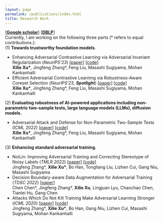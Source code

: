 ```yaml
---
layout: page
permalink: /publications/index.html
title: Research Work
---
```


[[**Google scholar**]](https://scholar.google.com/citations?hl=en&user=zea9MKUAAAAJ) [[**DBLP**]](https://dblp.org/pid/259/2327.html) <br/>
Currently, I am working on the following three parts (\* refers to equal contributions.): <br/>
(1) **Towards trustworthy foundation models**. <br/>
- Enhancing Adversarial Contrastive Learning via Adversarial Invariant Regularization (*NeurIPS'23*) [[paper]](https://arxiv.org/pdf/2305.00374.pdf) [[code]]()
<br/> **Xilie Xu\***, Jingfeng Zhang\*, Feng Liu, Masashi Sugiyama, Mohan Kankanhalli
- Efficient Adversarial Contrastive Learning via Robustness-Aware Coreset Selection (*NeurIPS'23, **Spotlight***) [[paper]](https://arxiv.org/pdf/2302.03857.pdf) [[code]]()
<br/> **Xilie Xu\***, Jingfeng Zhang\*, Feng Liu, Masashi Sugiyama, Mohan Kankanhalli

(2) **Evaluating robustness of AI-powered applications including non-parametric two-sample tests, large language models (LLMs), diffusion models.**

- Adversarial Attack and Defense for Non-Parametric Two-Sample Tests (ICML 2022) [[paper]](https://proceedings.mlr.press/v162/xu22m/xu22m.pdf) [[code]](https://github.com/GodXuxilie/Robust-TST)
<br/> **Xilie Xu\***, Jingfeng Zhang*, Feng Liu, Masashi Sugiyama, Mohan Kankanhalli

(3) **Enhancing standard adversarial training.** 

- NoiLin: Improving Adversarial Training and Correcting Stereotype of Noisy Labels (*TMLR 2022*) [[paper]](https://openreview.net/pdf?id=zlQXV7xtZs) [[code]](https://github.com/zjfheart/NoiLIn) <br> Jingfeng Zhang\*, **Xilie Xu\***, Bo Han, Tongliang Liu, Lizhen Cui, Gang Niu, Masashi Sugiyama
- Decision Boundary-aware Data Augmentation for Adversarial Training (*TDSC 2022*) [[paper]](https://ieeexplore.ieee.org/abstract/document/9754227)
<br/> Chen Chen\*, Jingfeng Zhang\*, **Xilie Xu**, Lingjuan Lyu, Chaochao Chen, Tianlei Hu, Gang Chen
- Attacks Which Do Not Kill Training Make Adversarial Learning Stronger (*ICML 2020*) [[paper]](https://proceedings.mlr.press/v119/zhang20z/zhang20z.pdf) [[code]](https://github.com/zjfheart/Friendly-Adversarial-Training)
<br/> Jingfeng Zhang\*, **Xilie Xu\***, Bo Han, Gang Niu, Lizhen Cui, Masashi Sugiyama, Mohan Kankanhalli


<br>
